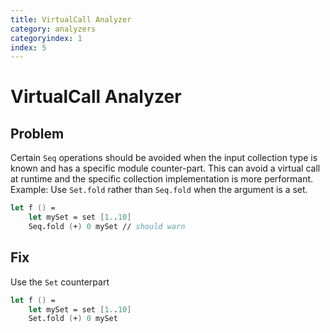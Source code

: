 ```yaml
---
title: VirtualCall Analyzer
category: analyzers
categoryindex: 1
index: 5
---
```


# VirtualCall Analyzer

## Problem

Certain `Seq` operations should be avoided when the input collection type is known and has a specific module counter-part.
This can avoid a virtual call at runtime and the specific collection implementation is more performant.
Example: Use `Set.fold` rather than `Seq.fold` when the argument is a set.

```fsharp
let f () =
    let mySet = set [1..10]
    Seq.fold (+) 0 mySet // should warn
```

## Fix

Use the `Set` counterpart

```fsharp
let f () =
    let mySet = set [1..10]
    Set.fold (+) 0 mySet
```